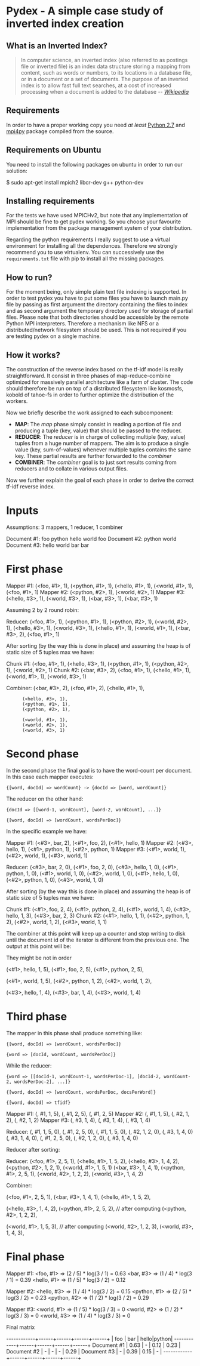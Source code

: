 # Pydex - A simple case study of inverted index creation

## What is an Inverted Index?

> In computer science, an inverted index (also referred to as postings
> file or inverted file) is an index data structure storing a mapping from
> content, such as words or numbers, to its locations in a database file,
> or in a document or a set of documents. The purpose of an inverted index
> is to allow fast full text searches, at a cost of increased processing
> when a document is added to the database
> -- <cite>[Wikipedia][1]</cite>

[1]:http://en.wikipedia.org/wiki/Inverted_index

## Requirements

In order to have a proper working copy you need *at least* [Python
2.7](http://) and [mpi4py](http://) package compiled from the source.

## Requirements on Ubuntu

You need to install the following packages on ubuntu in order to run our
solution:

$ sudo apt-get install mpich2 libcr-dev g++ python-dev

## Installing requirements

For the tests we have used MPICHv2, but note that any implementation of
MPI should be fine to get pydex working. So you choose your favourite
implementation from the package management system of your distribution.

Regarding the python requirements I really suggest to use a virtual
environment for installing all the dependences. Therefore we strongly
recommend you to use virtualenv. You can successively use the
`requirements.txt` file with pip to install all the missing packages.

## How to run?

For the moment being, only simple plain text file indexing is supported.
In order to test pydex you have to put some files you have to launch
main.py file by passing as first argument the directory containing the
files to index and as second argument the temporary directory used for
storage of partial files. Please note that both directories should be
accessible by the remote Python MPI interpreters. Therefore a mechanism
like NFS or a distributed/network filesystem should be used. This is not
required if you are testing pydex on a single machine.

## How it works?

The construction of the reverse index based on the tf-idf model is
really straightforward. It consist in three phases of map-reduce-combine
optimized for massively parallel architecture like a farm of cluster.
The code should therefore be run on top of a distributed filesystem like
kosmosfs, kobold of tahoe-fs in order to further optimize the
distribution of the workers.

Now we briefly describe the work assigned to each subcomponent:

- **MAP**: The *map* phase simply consist in reading a portion of file
  and producing a tuple (key, value) that should be passed to the
  reducer.
- **REDUCER**: The *reducer* is in charge of collecting multiple (key,
  value) tuples from a huge number of mappers. The aim is to produce a
  single value (key, sum-of-values) whenever multiple tuples contains
  the same key. These partial results are further forwarded to the
  *combiner*
- **COMBINER**: The *combiner* goal is to just sort results coming from
  reducers and to collate in various output files.

Now we further explain the goal of each phase in order to derive the
correct tf-idf reverse index.

Inputs
======

Assumptions: 3 mappers, 1 reducer, 1 combiner

Document #1: foo python hello world foo
Document #2: python world
Document #3: hello world bar bar

First phase
===========

Mapper #1: (<foo, #1>, 1), (<python, #1>, 1), (<hello, #1>, 1), (<world, #1>, 1), (<foo, #1>, 1)
Mapper #2: (<python, #2>, 1), (<world, #2>, 1)
Mapper #3: (<hello, #3>, 1), (<world, #3>, 1), (<bar, #3>, 1), (<bar, #3>, 1)

Assuming 2 by 2 round robin:

Reducer: (<foo, #1>, 1), (<python, #1>, 1),
         (<python, #2>, 1), (<world, #2>, 1),
         (<hello, #3>, 1), (<world, #3>, 1),
         (<hello, #1>, 1), (<world, #1>, 1),
         (<bar, #3>, 2), (<foo, #1>, 1)

After sorting (by the way this is done in place) and assuming the heap
is of static size of 5 tuples max we have:

Chunk #1: (<foo, #1>, 1), (<hello, #3>, 1), (<python, #1>, 1), (<python, #2>, 1), (<world, #2>, 1)
Chunk #2: (<bar, #3>, 2), (<foo, #1>, 1), (<hello, #1>, 1), (<world, #1>, 1), (<world, #3>, 1)

Combiner: (<bar, #3>, 2),
          (<foo, #1>, 2),
          (<hello, #1>, 1),

          (<hello, #3>, 1),
          (<python, #1>, 1),
          (<python, #2>, 1),

          (<world, #1>, 1),
          (<world, #2>, 1),
          (<world, #3>, 1)

Second phase
============

In the second phase the final goal is to have the word-count per
document. In this case each mapper executes:

    {[word, docId] => wordCount} -> {docId => [word, wordCount]}

The reducer on the other hand:

    {docId => [[word-1, wordCount], [word-2, wordCount], ...]}

    {[word, docId] => [wordCount, wordsPerDoc]}

In the specific example we have:

Mapper #1: (<#3>, bar, 2),   (<#1>, foo, 2),    (<#1>, hello, 1)
Mapper #2: (<#3>, hello, 1), (<#1>, python, 1), (<#2>, python, 1)
Mapper #3: (<#1>, world, 1), (<#2>, world, 1),  (<#3>, world, 1)

Reducer: (<#3>, bar, 2, 0), (<#1>, foo, 2, 0), (<#3>, hello, 1, 0), (<#1>, python, 1, 0), (<#1>, world, 1, 0),
         (<#2>, world, 1, 0), (<#1>, hello, 1, 0), (<#2>, python, 1, 0), (<#3>, world, 1, 0)

After sorting (by the way this is done in place) and assuming the heap
is of static size of 5 tuples max we have:

Chunk #1: (<#1>, foo, 2, 4), (<#1>, python, 2, 4), (<#1>, world, 1, 4), (<#3>, hello, 1, 3), (<#3>, bar, 2, 3)
Chunk #2: (<#1>, hello, 1, 1), (<#2>, python, 1, 2), (<#2>, world, 1, 2), (<#3>, world, 1, 1)

The combiner at this point will keep up a counter and stop writing to
disk until the document id of the iterator is different from the
previous one. The output at this point will be:

They might be not in order

(<#1>, hello, 1, 5),
(<#1>, foo, 2, 5),
(<#1>, python, 2, 5),

(<#1>, world, 1, 5),
(<#2>, python, 1, 2),
(<#2>, world, 1, 2),

(<#3>, hello, 1, 4),
(<#3>, bar, 1, 4),
(<#3>, world, 1, 4)


Third phase
===========

The mapper in this phase shall produce something like:

    {[word, docId] => [wordCount, wordsPerDoc]}

    {word => [docId, wordCount, wordsPerDoc]}

While the reducer:

    {word => [[docId-1, wordCount-1, wordsPerDoc-1], [docId-2, wordCount-2, wordsPerDoc-2], ...]}

    {[word, docId] => [wordCount, wordsPerDoc, docsPerWord]}

    {[word, docId] => tfidf}

Mapper #1: (<hello>, #1, 1, 5), (<foo>,    #1, 2, 5), (<python>, #1, 2, 5)
Mapper #2: (<world>, #1, 1, 5), (<python>, #2, 1, 2), (<world>,  #2, 1, 2)
Mapper #3: (<hello>, #3, 1, 4), (<bar>,    #3, 1, 4), (<world>,  #3, 1, 4)

Reducer: (<hello>, #1, 1, 5, 0), (<foo>, #1, 2, 5, 0), (<world>, #1, 1, 5, 0), (<python>, #2, 1, 2, 0), (<hello>, #3, 1, 4, 0)
         (<bar>, #3, 1, 4, 0), (<python>, #1, 2, 5, 0), (<world>, #2, 1, 2, 0), (<world>, #3, 1, 4, 0)

Reducer after sorting:

Reducer: (<foo, #1>, 2, 5, 1), (<hello, #1>, 1, 5, 2), (<hello, #3>, 1, 4, 2), (<python, #2>, 1, 2, 1), (<world, #1>, 1, 5, 1)
         (<bar, #3>, 1, 4, 1), (<python, #1>, 2, 5, 1), (<world, #2>, 1, 2, 2), (<world, #3>, 1, 4, 2)

Combiner:

(<foo, #1>, 2, 5, 1),
(<bar, #3>, 1, 4, 1),
(<hello, #1>, 1, 5, 2),

(<hello, #3>, 1, 4, 2),
(<python, #1>, 2, 5, 2), // after computing
(<python, #2>, 1, 2, 2),

(<world, #1>, 1, 5, 3), // after computing
(<world, #2>, 1, 2, 3),
(<world, #3>, 1, 4, 3),

Final phase
===========

Mapper #1: <foo, #1>    => (2 / 5) * log(3 / 1) = 0.63
           <bar, #3>    => (1 / 4) * log(3 / 1) = 0.39
           <hello, #1>  => (1 / 5) * log(3 / 2) = 0.12

Mapper #2: <hello, #3>  => (1 / 4) * log(3 / 2) = 0.15
           <python, #1> => (2 / 5) * log(3 / 2) = 0.23
           <python, #2> => (1 / 2) * log(3 / 2) = 0.29

Mapper #3: <world, #1>  => (1 / 5) * log(3 / 3) = 0
           <world, #2>  => (1 / 2) * log(3 / 3) = 0
           <world, #3>  => (1 / 4) * log(3 / 3) = 0

Final matrix

------------+------+------+------+------+
            | foo  | bar  | hello|python|
------------+------+------+------+------+
Document #1 | 0.63 | -    | 0.12 | 0.23 |
Document #2 | -    | -    | -    | 0.29 |
Document #3 | -    | 0.39 | 0.15 | -    |
------------+------+------+------+------+
